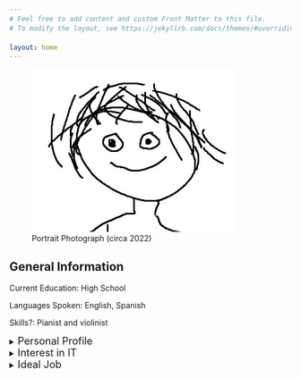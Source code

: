 ```yaml
---
# Feel free to add content and custom Front Matter to this file.
# To modify the layout, see https://jekyllrb.com/docs/themes/#overriding-theme-defaults

layout: home
---
```


<figure>
    <img src="/assets/images/me.jpg"
         alt="Portrait Photograph (circa 2022)">
    <figcaption>Portrait Photograph (circa 2022)
    </figcaption>
</figure>

## General Information

Current Education: High School

Languages Spoken: English, Spanish

Skills?: Pianist and violinist

<details>
  <summary><font size="+1">Personal Profile</font></summary>
<h3>Tests</h3>
<p>Myers-Briggs: ENTJ-A</p>
<p>Learning Styles: </p>
<p>Human Benchmark Test: </p>

</details>

<details>
  <summary><font size="+1">Interest in IT</font></summary>
  <p></p>

</details>

<details>
  <summary><font size="+1">Ideal Job<font></summary>
  <a href="https://www.seek.com.au/job/58255535?type=standout#sol=d99d5b8264f37b0373dd35e3904ccdbc8c6609f0" target="_blank" rel="external" hreflang="en" type="text/html">
Link
</a>

</details>
